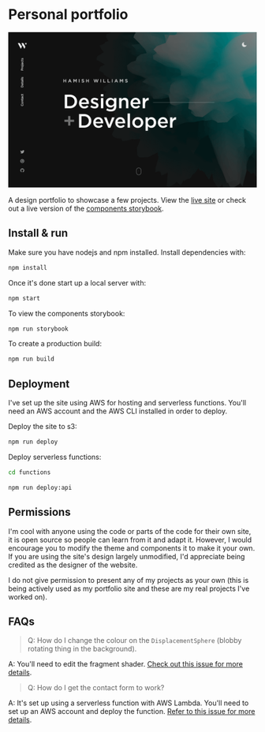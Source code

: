 # Personal portfolio

[![Site preview](/public/social-image.png)](https://Mohamedw.com)

A design portfolio to showcase a few projects. View the [live site](https://Mohamedw.com) or check out a live version of the [components storybook](https://storybook.Mohamedw.com).

## Install & run

Make sure you have nodejs and npm installed. Install dependencies with:

```bash
npm install
```

Once it's done start up a local server with:

```bash
npm start
```

To view the components storybook:

```bash
npm run storybook
```

To create a production build:

```bash
npm run build
```

## Deployment

I've set up the site using AWS for hosting and serverless functions. You'll need an AWS account and the AWS CLI installed in order to deploy.

Deploy the site to s3:

```bash
npm run deploy
```

Deploy serverless functions:

```bash
cd functions
```

```bash
npm run deploy:api
```

## Permissions

I'm cool with anyone using the code or parts of the code for their own site, it is open source so people can learn from it and adapt it. However, I would encourage you to modify the theme and components it to make it your own. If you are using the site's design largely unmodified, I'd appreciate being credited as the designer of the website. 

I do not give permission to present any of my projects as your own (this is being actively used as my portfolio site and these are my real projects I've worked on).

## FAQs

> Q: How do I change the colour on the `DisplacementSphere` (blobby rotating thing in the background).

A: You'll need to edit the fragment shader. [Check out this issue for more details](https://github.com/MohamedMW/portfolio/issues/19#issuecomment-870996615).

> Q: How do I get the contact form to work?

A: It's set up using a serverless function with AWS Lambda. You'll need to set up an AWS account and deploy the function. [Refer to this issue for more details](https://github.com/MohamedMW/portfolio/issues/21#issuecomment-958727113).
